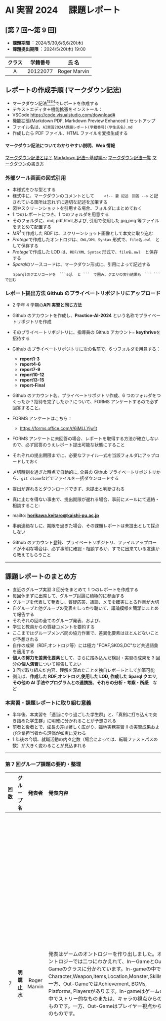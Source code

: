 # AI 実習 2024 　課題レポート

## [第 7 回～第 9 回]

- **課題期間**︓ 2024/5/30,6/6,6/20(木)
- **課題提出期限**︓ 2024/5/20(木) 19:00

<!-- 要 記述 -->

| クラス | 学籍番号 |    氏 名     |
| :----: | :------: | :----------: |
|   A    | 20122077 | Roger Marvin |

## レポートの作成手順 (マークダウン記法)

- マークダウン記法[^1][^2][^3][^4]でレポートを作成する
- テキストエディタ＋機能拡張をインストール：
- VSCode https://code.visualstudio.com/download#
- 機能拡張(Markdown PDF, Markdown Preview Enhanced ) セットアップ
- ファイル名は、`AI実習2024A課題レポート(学籍番号)(学生氏名).md `
- 作成したら PDF ファイル、HTML ファイルを変換生成する

#### マークダウン記法についてわかりやすい説明、Web 情報

[マークダウン記法とは？](https://www.bing.com/videos/riverview/relatedvideo?q=%e3%83%9e%e3%83%bc%e3%82%af%e3%83%80%e3%82%a6%e3%83%b3%e8%a8%98%e6%b3%95&mid=4EE93F5EF42F9CAD0CCC4EE93F5EF42F9CAD0CCC&FORM=VIRE)
[Markdown 記法～基礎編～](https://qiita.com/miriwo/items/28d80f46c857de49f34b)
[マークダウン記法一覧](https://qiita.com/miriwo/items/28d80f46c857de49f34b)
[マークダウンの書き方](https://backlog.com/ja/blog/how-to-write-markdown/)

[^1]: (https://www.bing.com/videos/riverview/relatedvideo?q=%e3%83%9e%e3%83%bc%e3%82%af%e3%83%80%e3%82%a6%e3%83%b3%e8%a8%98%e6%b3%95&mid=4EE93F5EF42F9CAD0CCC4EE93F5EF42F9CAD0CCC&FORM=VIRE)マークダウン記法とは？
[^2]: (https://qiita.com/miriwo/items/28d80f46c857de49f34b) Markdown 記法～基礎編～
[^3]: (https://www.sejuku.net/blog/77398)マークダウン記法一覧
[^4]: (https://backlog.com/ja/blog/how-to-write-markdown/)マークダウンの書き方

### 外部ツール画面の図式引用

- 本様式をひな型とする
- 様式中に、マークダウンのコメントとして
  　　`<!-- 要 記述　回答 -->` と記されている箇所は忘れずに適切な記述を加筆する
- 図やスクリーンショットを引用する場合、フォルダにまとめておく
- 1 つのレポートにつき、1 つのフォルダを用意する
- そのフォルダに、md, pdf,html,および, 引用で使用した jpg,png 等ファイルをまとめて配置する
- $MR^3$で作成した RDF は、スクリーンショット画像として本文に取り込む
- $Protege$で作成したオントロジは、`OWL/XML Syntax` 形式で、`file名.owl`　として保存する
- $Protege$で作成した LOD は、`RDF/XML Syntax` 形式で、`file名.owl`　と保存する
- $Sparql$のソースコードは、マークダウン形式に、引用によって記述する

````
  　Sparqlのクエリコードを　```sql  と ```　で囲み、クエリの実行結果も　``` ``` で囲む
````

### レポート提出方法 Github のプライベートリポジトリにアップロード

- 2 学年 4 学期の**API 実習と同じ方法**
- Github のアカウントを作成し、**Practice-AI-2024** という名称でプライベートリポジトリを作成
- そのプライベートリポジトリに、指導員の Github アカウント= **keythrive**を招待する
- Github のプライベートリポジトリに次の名前で、6 つフォルダを用意する：
  - **report1-3**
  - **report4-6**
  - **report7-9**
  - **report10-12**
  - **report13-15**
  - **report-Final**
- Github のアカウント名、プライベートリポジトリ作成、6 つのフォルダをつくったか？招待を完了したか？について、FORMS アンケートするので必ず回答すること。
- FORMS アンケートはこちら：
  - https://forms.office.com/r/6iMLLYjw1t
- FORMS アンケートに未回答の場合、レポートを取得する方法が確立しないので、必ず回答のうえレポート提出可能な状態にすること

- それぞれの提出期限までに、必要なファイル一式を当該フォルダにアップロードしておく
- 〆切時刻を過ぎた時点で自動的に, 全員の Github プライベートリポジトリから、`git clone`などでファイルを一括ダウンロードする
- 提出が遅れるとダウンロードできず、未提出と判断される
- 真に止むを得ない事由で、提出期限が遅れる場合、事前にメールにて連絡・相談すること:
- mailto: **horikawa.keitaro@kaishi-pu.ac.jp**
- 事前連絡なしに、期限を過ぎた場合、その課題レポートは未提出として採点しない
- Github のアカウント登録、プライベートリポジトリ、ファイルアップロードが不明な場合は、必ず事前に確認・相談するか、すでに出来ている友達から教えてもらうこと

---

## 課題レポートのまとめ方

- 直近のグループ実習 3 回分をまとめて 1 つのレポートを作成する
- 毎回休まずに出席して、グループ討論に積極的に参画する
- グループを代表して発表し、質疑応答、議論、メモを確実にとる作業が大切
- 自グループと他グループの発表をしっかり聴いて、議論模様を簡潔にまとめて報告する
- それぞれの回の全てのグループ発表、および、
- 学生と教員からの質疑コメントを要約する
- ここまではグループメンバ間の協力作業で、差異化要素はほとんどないことが予想される
- 自作の成果（RDF,オントロジ等）には極力 "FOAF,SKOS,DC"など共通語彙を適用する
- **個人の努力を差異化要素**として、さらに踏み込んだ検討・実習の成果を 3 回分の**個人演習**について報告してよい
- 3 回で取り組んだ内容、理解を深めたことを独自レポートとして加筆可能
- 例えば、**作成した RDF,オントロジ,使用した LOD, 作成した Sparql クエリ,その他の AI 手法やプログラムとの連携技、それらの分析・考察・所感**　など

### 本実習・課題レポートに取り組む意義

- 半年後、本実習を「適当にやり過ごした学生群」と、「真剣に打ち込んで突き詰めた学生群」に明確に分かれることが予想される
- 前者と後者とで、成長の差は著しく広がり、臨地実務実習 II の実習成果および企業担当者から評価が如実に変わる
- 1 年後の今頃、就職活動の内々定数（場合によっては、転職ファストパスの数）が大きく変わることが見込まれる

---

### 第 7 回グループ課題の要約・整理

| 回数  | グループ名    | 発表者 | 発表内容 | 発表への質疑・コメント |
| :--: | :--------: | :---: | :---- | :-------------- |
|  7   | **明鏡止水** | Roger Marvin    | 発表はゲームのオントロジーを作り出しました。オントロジーでは二つにわかえれて、InーGameとOut-Gameのクラスに分かれています。In-gameの中ではCharacter,Weapon,Items,Location,Monster,Skills。一方、Out-GameではAchievement, BGMs, Platforms, Playersがあります。In-gameはゲームの中でストリー的なものまたは、キャラの視点からのものです。一方、Out-Gameはプレイヤー視点からのものです。| 質問いくつあります。まず、In-gameとOut-gameの区別です。それにtしての答えは、視点です。In-gameはキャラの視点からのものとOut-gameはプレイヤーからの視点です。次は「なぜBGMsはin-gameじゃないですか。そのとき、私の答えは「In-gameかもしれません」ですが、よく考えると、やはり、BGMはプレイヤーが感じたもので、キャラの視点と関係ないし、BGMsを聞こえるはプレイヤーだけです。そのために、BGMsはOut-Gameに入ります。 |
|  7   | **四海同胞** | 大竹 啓之         | 動画編集に関してのオントロジーを作りました。ThumbnailやTitleやGenreにはアニメやVlogというクラスに入っています。編集のクラスではZoom-In、ZoomーOut、とColorーAdjustmentがあります。 |　このオントロジーは動画編集の要素をシステマティックに整理していてすごいですね！ThumbnailやTitle、Genreという要素をアニメやVlogという具体的なクラスに分類するアイデアは、分類と可視化を容易にします。また、編集のクラスにZoom-InやZoom-Out、Color-Adjustmentという具体的な操作を含めることで、編集の技法やスタイルをより具体的に捉えることができるでしょう。これにより、動画制作のプロセスを理解しやすくし、効果的な編集を行うための指針を提供できると思います。 |
|  7   | **百折不撓** | 平栗 颯萌,小林 相太 | スプラトゥーンのシューターに関して、これまでサブとメインのウェポンの関係性のみを分析していましたが、今後はインクの消費量や射程距離も追加して考察を進めたいと思います。あまた、サッカーのポジションやフォーメーション、戦術に基づいて、フォーメーションと戦術の関係性についても詳しく書いていきたいです。具体的には、攻撃的戦術と防御的戦術の両面について発表しています。 | よかったです！新たにインクの消費量や射程距離を考慮に入れることで、より詳細な分析が可能になりますね。特にSplatoonではウェポンの特性が戦術やプレイスタイルに大きな影響を与えるため、これらの要素を加えることでより深い洞察が得られるでしょう。一方、サッカーのフォーメーションと戦術についての考察も興味深いですね。攻撃的戦術と防御的戦術の両面をバランス良く取り上げることで、どのようにフォーメーションが戦術の遂行に影響するのかを深く理解できるでしょう。 |
|  7   | **猪突猛進** | 山崎 秀晃         | このチームは艦隊コレクションについてのオントロジーを発表しています。キャラ名、船の型、ステージの海域名、装備、任務についてクラスがあります。例えば、三日月というキャラについては、艦隊が持っているステータス、ボイス、小話などを含めます。ステージに関しては、そのステージで手に入るキャラやおすすめの編成、すごろくにおける方向の確率なども考慮すると説明しました。 | このオントロジーは艦隊コレクションの理解に役立ちそうですね。キャラ名、船の型、ステージの海域名、装備、任務など、それぞれが独自のクラスとして整理されている点が特に素晴らしいです。ステージに関しても、そのステージで手に入るキャラクターやおすすめの編成、すごろくにおける方向の確率などが考慮されているとのことで、プレイヤーは戦略を練る際に役立つ情報を得ることができるでしょう。このような詳細なオントロジーがあれば、ゲームの新たな視点や戦術を発見することができ、ゲームコミュニティ全体にとっても有益な資源になると思います！ |
|  7   | **和気藹藹** | 加藤 颯士,齋藤 杏祐 | このチームは２つのオントロジーを作りました。それはバズリズムとテラリアというゲームです。バズリズムの出演者についてのクラスを作成する際、開催年ごとに分類します。クラスには主催者や開催場所の情報を含め、オブジェクトとして2dayや3dayのイベントを扱います。さらに、各アーティストがどの年のどの日に出演したかを関連付けます。一方、テラリアというゲームにおいては、武器に焦点を当ててクラスを作成します。武器の種類をクラスにまとめ、それぞれのインスタンスには固有の武器名と振る速度を含めます。 | このチームの取り組みはとても面白いです。バズリズムとテラリアという異なるゲームに対してそれぞれオントロジーを作成するアプローチが素晴らしいです。バズリズムの場合、出演者に焦点を当てたクラスを作成し、その出演者を開催年ごとに分類するのは、イベントの歴史や出演者の情報を整理するのに役立つでしょう。また、2dayや3dayのイベントというオブジェクトを扱うことで、イベントの形式や期間に応じた情報を効果的に管理できる点も大変良いですね。一方、テラリアでは武器に焦点を当ててクラスを作成するアプローチを取っていますね。武器の種類をクラスにまとめ、それぞれのインスタンスには武器名と振る速度といった特性を含めることで、プレイヤーがゲーム内の武器に関する情報を効率的に参照できるようになります。 |
|  7   | **自由闊達** | 倉石 大暉         | 倉石くんはプログラミング言語のオントロジーについて発表しました。プログラミング言語のオントロジーを作成する際、言語やオブジェクトをクラスとして定義すると説明しました。例えば、Pythonの言語はそのインスタンスの一例となります。また、異なる言語間の互換性についても考慮して作成します。 | 倉石くんのプログラミング言語のオントロジーに関する発表は良いです。プログラミング言語をクラスとして定義し、その中に各言語をインスタンスとして位置付けるアプローチは、言語の特性や使い方を体系化するのにとてもに便利です。 |

---

### 第 8 回グループ課題の要約・整理

| 回数  | グループ名    | 発表者 | 発表内容 | 発表への質疑・コメント |
| :--: | :--------: | :---: | :---- | :-------------- |
|  8   | **明鏡止水** | Roger Marvin          | 私は教育に関する科目のオントロジーを作りました。教育に関する数学、物理、化学を単位でつなげることを考えると、メートル（M）という共通の単位を使うことで関連づけることができますが、具体的な事例はそれほど多くないかもしれません。しかし、微分を用いることでそれぞれの分野のつながりを作り出すことができると思います。 | 教育科目のオントロジー作成は素晴らしいアイデアです。数学、物理、化学などをメートル（m）という共通の単位で結びつけ、微分を使って各分野のつながりを明確に示します。こうすることで、異なる科目間の関係を視覚化し、学問の統合と理解を深めることができます |
|  8   | **四海同胞** | 大竹 啓之,阿部 一成       | このチームは水族館のオンとロジーを作りました。水族館にアクアマリンは生息地に基づいて展示を作成していいます。二つの水族館を利用してそれはサンシャインとマリンピア。サンシャインは生息地・種類・行動分類に基づいて展示を行っています。一方、マリンピアは展示ゾーンを作成し、その中でマイワシに注目しています。それぞれの水族館で分類方法や展示ゾーンが異なりますが、これらを1つに統合することで、同じマイワシが展示されていることがわかるようにすることができると説明されました。 | このチームのアプローチはいいですね。水族館のオントロジーを作成することで、異なる水族館での展示方法や分類基準を明確にし、訪問者が展示されている生物の情報を簡単に理解できるようにしていますね。このようなアプローチで、水族館の管理や展示企画においても非常に役立ちます。訪問者にとって分かりやすく、また教育的な体験を提供するために重要な役割を果たしていますね。 |
|  8   | **百折不撓** | 安達 萌衣,小林 相太       | このチームは動物園のオントロジーを作りました。発表した動物園では、動物の種類を共通の分類基準で分けていますが、ゾーンごとに分ける方法も採用しています。この分類方法を活用すると、日本シカがどの動物園にいるのかがわかるようになります。また、科ごとに分類している例もあり、たとえばフクロウがいる場合、旭山動物園の鳥類ゾーンにまとめることができるとわかります。 | このチームの動物園のオントロジー作成はとてもいいです。動物の種類を共通の分類基準で分けるだけでなく、ゾーンごとにも分類する方法を採用している点が特に注目されます。これにより、訪問者はどの動物園にどの動物がいるのかを簡単に把握できるようになると思います。動物園の管理や訪問者の体験を向上させるだけでなく、教育的な観点からも価値があります。 |
|  8   | **猪突猛進** | 山崎 秀晃,山口 翔太,相場 陸 | このチームはファストフードについてのオントロジーを作りました。ファストフード店のハンバーガー店、バーガーキング、マクドナルド、モスバーガーのサイドメニューを統合しました。これにより、各店舗のサイドメニューを比較して好みのものを選びやすくなります。統合オントロジーとして活用することで、類似した商品を関連づけ、他の店舗でも注文する際の参考にすることができます。 | このチームのファストフードに関するオントロジーは、人にとってとても便利で役立つものです。ハンバーガー店、バーガーキング、マクドナルド、モスバーガーのサイドメニューを統合することで、各店舗のメニューを比較しやすくし、好みに合った選択がしやすくなります。人の利便性向上だけでなく、市場調査や競争分析にも役立つでしょう。各ファストフードチェーンのメニューの違いや類似点を明確に示すことで、業界内での位置づけや戦略立案にも貢献します。 |
|  8   | **和気藹藹** | 溝口 将太,加藤 颯士       | このチームはコンビニのオントロジーを作りました。ローソン、セブンイレブン、ファミリーマートの3つのコンビニの各オリジナル製品をピックアップしました。これを使うことで、コンビニが好きな人がオリジナル商品を食べたいときに「お菓子」と検索すると、その店にオリジナル商品があるかどうかが分かるようになります。これからは、値段で調べるとオリジナル商品が出てくるようにしたいと考えている。 | このチームのコンビニのオントロジーがあれば、とても便利です。ローソン、セブンイレブン、ファミリーマートの各コンビニのオリジナル製品をピックアップし、カテゴリーごとに整理することで、例えば「お菓子」といったカテゴリーで検索すると、それぞれの店舗がどのようなオリジナル商品を提供しているかがすぐにわかるようになります。特に、価格で検索するとオリジナル商品が表示されるようにするという提案はめちゃいいと思います。予算内で好みのオリジナル商品を容易に見つけることができます。 |
|  8   | **自由闊達** | 駒木根 通元,倉石 大暉      | このチームはコーヒーショップのオントロジーを作りました。コーヒーショップの情報を作成し、スターバックス、ドトール、タリーズに分けました。現在はまだ統合しただけで、横のつながりができていません。これから横のつながりを作っていきたいと考えている。 | このチームのコーヒーショップのオントロジーはいいです。スターバックス、ドトール、タリーズなどの各コーヒーショップの情報をまとめ、現在はそれぞれを個別に統合した状態ですが、次はこれらの間の関連性や比較ができるように横のつながりを強化していきたいとのことですね。コーヒーショップの運営やマーケティング戦略を最適化するための重要なツールとして活用できると期待されます。 |

---


### 第 9 回グループ課題の要約・整理

| 回数  | グループ名    | 発表者 | 発表内容 | 発表への質疑・コメント |
| :--: | :--------: | :---: | :---- | :-------------- |
|  9   | **明鏡止水** | Roger Marvin     | 今回ではSkos、Foaf、DCを利用して、動物分類のオントロジーを作りました。動物の分類では、鳥類と哺乳類を作成し、それぞれの動物の名前を書きました。クラスとしては「猫」や「犬」といった具体的な動物名と、「アニマル」といった概念を設定しました。鳥類については「鷲」と「鳥」というふうに分けて考え、その関係を表すプロパティを班で共有して参考にしました。 | 簡単に説明できて、よかったです。また、質問したものに対して、チームと調べ上で、簡単や理解やすいに説明できました。 |
|  9   | **四海同胞** | 竹田 勇斗,阿部 一成  | このチームは『スターレイル』というゲームのキャラのオントロジーを作りました。『スターレイル』の主人公について、3つの属性があります。オブジェクトプロパティとして、各属性を持つことや使用できる武器を示しています。データプロパティでは属性ごとに関連づけられており、炎、物理、虚数の属性から主人公であることがわかります。また、『アーマードコア』というゲームでは、キャラクターやクラスにコメントを付け、AC（機体）というクラスは形状別に分類しています。 | 『スターレイル』というゲームのキャラクターのオントロジーを作成したチームですね。属性に関連づけられたデータプロパティを使うことで、主人公が炎、物理、虚数の属性を持つことが分かるようになっているとのことですね。これにより、ゲーム内での役割や特性が明確になり、プレイヤーにとっても理解しやすくなるでしょう。また、『アーマードコア』というゲームでは、キャラクターやクラスにコメントを付け、AC（機体）というクラスを形状別に分類しているそうですね。これにより、ゲーム内での機体の特性や適性が把握しやすくなり、戦略の立てやすさが増えます。 |
|  9   | **百折不撓** | 安達 萌衣          | このチームはK-popのオントロジーを作成しました。アーティストにはグループとメンバーが含まれ、楽器と曲のクラスも作成しています。メンバーのクラスには性別も含まれており、すべてのメンバーは同じグループに関連付けられています。また、一部のメンバーは曲を作成しているため、そのメンバーは別途分類しました。 | このチームはK-popのオントロジーを作成したんですね。アーティストにはグループとメンバーが含まれており、さらに楽器や曲といったクラスも設けられているとのことですね。メンバーのクラスには性別も含まれており、それぞれのメンバーが同じグループに関連付けられているということですね。また、曲の作成に携わる一部のメンバーは別途分類されているそうですね。このオントロジーはK-popのグループやメンバーの関係性を明確に捉え、さらに各メンバーの特性や役割、楽曲制作における貢献度を記述するのに役立ちます。 |
|  9   | **猪突猛進** | 山崎 秀晃,山口 翔太  | このチームは今回バーガーキングとスプラトゥーンというゲームに関してのオントロジーを作りました。バーガーキングの名称を入力し、それぞれにコメントで説明を追加しました。しかし、データプロパティとして名称を追加する時間が足りず、主語と述語が書けていません。同様に、スプラトゥーンに関する情報も作成し、武器や射程を記述しましたが、関係についてはまだ記述できていません。 | このチームはバーガーキングとSplatoonに関するオントロジーを作成したようですね。バーガーキングに関しては名称を入力し、それぞれにコメントで説明を追加したとのことですが、データプロパティとして名称を追加する時間が足りず、主語と述語が書けていないということです。Splatoonに関しては、武器や射程についての情報を記述したとのことですが、関係についての記述がまだ完了していないようですね。 |
|  9   | **和気藹藹** | 臼田 誠,加藤 颯士   | このチームは小説のオントロジーを作成しました。クラスにはジャンルと作者名が含まれます。例えば、ホラー小説はミステリーのジャンルに含まれます。オブジェクトプロパティには著者、出版社、出版言語などが含まれます。データプロパティでは使用言語や著者の出版歴などを記述します。コメントには作品のあらすじを記載し、少年ジャンプに連載された作品に関するオントロジも作成します。このオントロジでは、他の小説や似たようなジャンルや作者に関する情報も探索できます。 | 作品のあらすじをコメントに記載することで、各小説の内容が理解しやすくなり、読者や研究者にとって役立つ情報となるでしょう。特に少年ジャンプなどの連載作品に関しては、それぞれの特性やストーリー展開について詳細なオントロジーが作成されることで、ファンや研究者が作品の探索や比較を行いやすくなりますね。異なる小説やジャンル、そして著者に関する情報を組織化し、関連付けることで、文学の理解と探求を深める手助けなると思います。 |
|  9   | **自由闊達** | 駒木根 通元        | このチームはApex Legendというゲームのオントロジーを作りました。Apex Legendsのキャラクターの関係性について、性別と経歴を含むクラスを作成しました。各キャラクターは個別の名前を持ち、オブジェクトプロパティにはジェンダーや好み（好きか嫌いか）も記述します。さらに、フレンドという関係も追加し、家族関係なども考慮しています。データプロパティには年齢や名前（名、姓）、敵対関係を表すenemyなどが含まれています。 | Apex Legendsのような多人数参加型ゲームでは、キャラクター間の関係性や背景が重要な要素となります。このようなオントロジーは、プレイヤーにとって楽しさや戦略の深さを加えるとともに、ゲーム開発者やストーリーテラーにとってもキャラクターの設計と物語の構築を支援する貴重なツールとなると思います。 |

---

### [自己成長、成果、上位成績に向けて]　個人成果の報告　


---
## Stellar Bladeのゲームのオントロジーグラフ
![Stellar-Blade Overall Ontology](./onto_stellar1.png)

## OracleというCharacter x Monster(Alpha Naytibas)のMannというSide-characterとの関係
![Stellar-Blade Oracle Relation 1](./onto_stellar2.png)
![Stellar-Blade Oracle Relation 2](./onto_stellar3.png)

## OutーgameのBGMs関係
![Stellar-Blade BGMs Outgame](./onto_stellar4.png)

---
## 科目の全体的のオントロジー
![Study Overall](./study1.png)

## 波という物理のの科目の関係
![Study waves](./study2.png)

##　距離(M)というユニット
![Study distance](./study3.png)

---
ゲーム開発のAchievementの詳細
![achievement](./onto3.png)

---

## 注意事項

- 直近 3 回分の個人演習と毎回のグループ課題の実施結果について、
- 学生ごとの個人のレポートとする
- 他の学生のレポートをコピー＆ペーストしたことが発覚した場合、**不正行為とみなし 、規程に基づく懲罰適用の可能性があるので絶対にやってはいけない**

### 参考文献、URL

